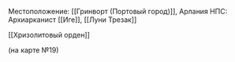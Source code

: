 Местоположение: [[Гринворт (Портовый город)]], Арлания
НПС: Архиарканист [[Иге]],  [[Луни Трезак]]


[[Хризолитовый орден]]

(на карте №19)